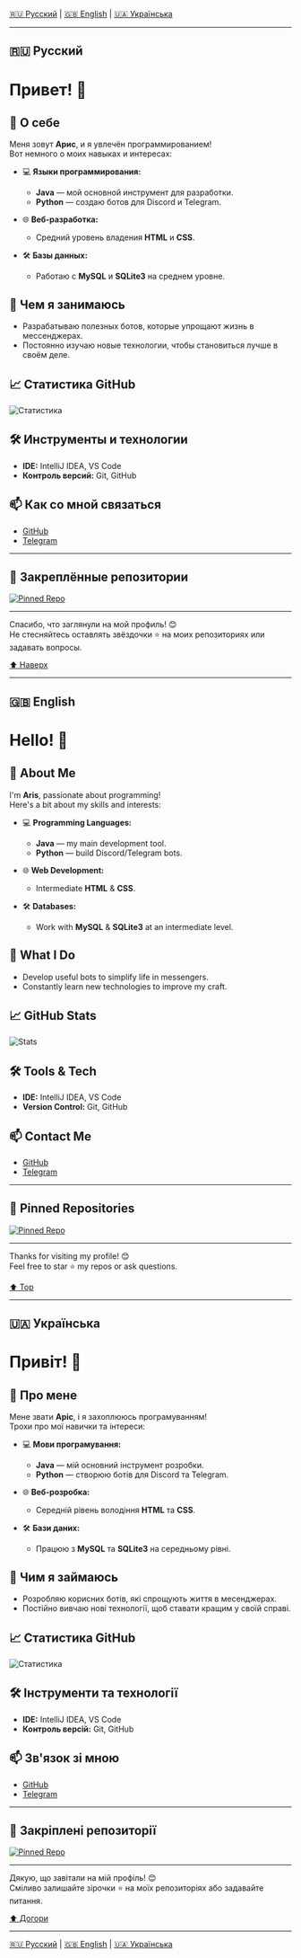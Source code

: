 <!-- Локализация -->
[🇷🇺 Русский](#Русский) | [🇬🇧 English](#English) | [🇺🇦 Українська](#Українська)

---

<div id="Русский"></div>

## 🇷🇺 Русский  
# Привет! 👋

## 🌟 О себе
Меня зовут **Арис**, и я увлечён программированием!  
Вот немного о моих навыках и интересах:

- 💻 **Языки программирования:**  
  - **Java** — мой основной инструмент для разработки.  
  - **Python** — создаю ботов для Discord и Telegram.  

- 🌐 **Веб-разработка:**  
  - Средний уровень владения **HTML** и **CSS**.  

- 🛠️ **Базы данных:**  
  - Работаю с **MySQL** и **SQLite3** на среднем уровне.

## 🚀 Чем я занимаюсь
- Разрабатываю полезных ботов, которые упрощают жизнь в мессенджерах.  
- Постоянно изучаю новые технологии, чтобы становиться лучше в своём деле.

## 📈 Статистика GitHub
![Статистика](https://github-readme-stats.vercel.app/api?username=ArisNight&show_icons=true&theme=radical)

## 🛠️ Инструменты и технологии
- **IDE:** IntelliJ IDEA, VS Code  
- **Контроль версий:** Git, GitHub  

## 📫 Как со мной связаться
- [GitHub](https://github.com/ArisNight)  
- [Telegram](https://t.me/arissgw)  

---

## 🌟 Закреплённые репозитории
[![Pinned Repo](https://github-readme-stats.vercel.app/api/pin/?username=ArisNight&repo=SuggestionBot&theme=radical)](https://github.com/ArisNight/SuggestionBot)

---

Спасибо, что заглянули на мой профиль! 😊  
Не стесняйтесь оставлять звёздочки ⭐️ на моих репозиториях или задавать вопросы.

[⬆️ Наверх](#Русский)

---

<div id="English"></div>

## 🇬🇧 English  
# Hello! 👋

## 🌟 About Me
I'm **Aris**, passionate about programming!  
Here's a bit about my skills and interests:

- 💻 **Programming Languages:**  
  - **Java** — my main development tool.  
  - **Python** — build Discord/Telegram bots.  

- 🌐 **Web Development:**  
  - Intermediate **HTML** & **CSS**.  

- 🛠️ **Databases:**  
  - Work with **MySQL** & **SQLite3** at an intermediate level.

## 🚀 What I Do
- Develop useful bots to simplify life in messengers.  
- Constantly learn new technologies to improve my craft.

## 📈 GitHub Stats
![Stats](https://github-readme-stats.vercel.app/api?username=ArisNight&show_icons=true&theme=radical)

## 🛠️ Tools & Tech
- **IDE:** IntelliJ IDEA, VS Code  
- **Version Control:** Git, GitHub  

## 📫 Contact Me
- [GitHub](https://github.com/ArisNight)  
- [Telegram](https://t.me/arissgw)  

---

## 🌟 Pinned Repositories
[![Pinned Repo](https://github-readme-stats.vercel.app/api/pin/?username=ArisNight&repo=SuggestionBot&theme=radical)](https://github.com/ArisNight/SuggestionBot)

---

Thanks for visiting my profile! 😊  
Feel free to star ⭐️ my repos or ask questions.

[⬆️ Top](#English)

---

<div id="Українська"></div>

## 🇺🇦 Українська  
# Привіт! 👋

## 🌟 Про мене
Мене звати **Аріс**, і я захоплююсь програмуванням!  
Трохи про мої навички та інтереси:

- 💻 **Мови програмування:**  
  - **Java** — мій основний інструмент розробки.  
  - **Python** — створюю ботів для Discord та Telegram.  

- 🌐 **Веб-розробка:**  
  - Середній рівень володіння **HTML** та **CSS**.  

- 🛠️ **Бази даних:**  
  - Працюю з **MySQL** та **SQLite3** на середньому рівні.

## 🚀 Чим я займаюсь
- Розробляю корисних ботів, які спрощують життя в месенджерах.  
- Постійно вивчаю нові технології, щоб ставати кращим у своїй справі.

## 📈 Статистика GitHub
![Статистика](https://github-readme-stats.vercel.app/api?username=ArisNight&show_icons=true&theme=radical)

## 🛠️ Інструменти та технології
- **IDE:** IntelliJ IDEA, VS Code  
- **Контроль версій:** Git, GitHub  

## 📫 Зв'язок зі мною
- [GitHub](https://github.com/ArisNight)  
- [Telegram](https://t.me/arissgw)  

---

## 🌟 Закріплені репозиторії
[![Pinned Repo](https://github-readme-stats.vercel.app/api/pin/?username=ArisNight&repo=SuggestionBot&theme=radical)](https://github.com/ArisNight/SuggestionBot)

---

Дякую, що завітали на мій профіль! 😊  
Сміливо залишайте зірочки ⭐️ на моїх репозиторіях або задавайте питання.

[⬆️ Догори](#Українська)

---

[🇷🇺 Русский](#Русский) | [🇬🇧 English](#English) | [🇺🇦 Українська](#Українська)
